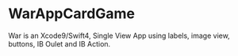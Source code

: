 # WarAppCardGame

War is an Xcode9/Swift4, Single View App using labels, image view, buttons, IB Oulet and IB Action.
